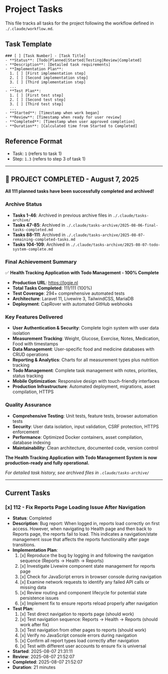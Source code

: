 # Project Tasks

This file tracks all tasks for the project following the workflow defined in `./.claude/workflow.md`.

## Task Template

```
### [ ] [Task Number] - [Task Title]
- **Status**: [Todo|Planned|Started|Testing|Review|Completed]
- **Description**: [Detailed task requirements]
- **Implementation Plan**: 
  1. [ ] [First implementation step]
  2. [ ] [Second implementation step]
  3. [ ] [Third implementation step]
  ...
- **Test Plan**: 
  1. [ ] [First test step]
  2. [ ] [Second test step]
  3. [ ] [Third test step]
  ...
- **Started**: [Timestamp when work began]
- **Review**: [Timestamp when ready for user review]
- **Completed**: [Timestamp when user approved completion]
- **Duration**: [Calculated time from Started to Completed]
```

## Reference Format
- Task: `1` (refers to task 1)
- Step: `1.3` (refers to step 3 of task 1)

---

## 🎉 PROJECT COMPLETED - August 7, 2025

**All 111 planned tasks have been successfully completed and archived!**

### Archive Status
- **Tasks 1-46**: Archived in previous archive files in `./.claude/tasks-archive/`
- **Tasks 47-85**: Archived in `./.claude/tasks-archive/2025-08-06-final-tasks-completed.md`
- **Tasks 88-111**: Archived in `./.claude/tasks-archive/2025-08-07-remaining-completed-tasks.md`
- **Tasks 104-109**: Archived in `./.claude/tasks-archive/2025-08-07-todo-system-complete.md`

### Final Achievement Summary

✅ **Health Tracking Application with Todo Management - 100% Complete**
- **Production URL**: https://logje.nl
- **Total Tasks Completed**: 111/111 (100%)
- **Test Coverage**: 294+ comprehensive automated tests
- **Architecture**: Laravel 11, Livewire 3, TailwindCSS, MariaDB
- **Deployment**: CapRover with automated GitHub webhooks

### Key Features Delivered
- **User Authentication & Security**: Complete login system with user data isolation
- **Measurement Tracking**: Weight, Glucose, Exercise, Notes, Medication, Food with timestamps
- **Data Management**: User-specific food and medicine databases with CRUD operations
- **Reporting & Analytics**: Charts for all measurement types plus nutrition tracking
- **Todo Management**: Complete task management with notes, priorities, status tracking
- **Mobile Optimization**: Responsive design with touch-friendly interfaces
- **Production Infrastructure**: Automated deployment, migrations, asset compilation, HTTPS

### Quality Assurance
- **Comprehensive Testing**: Unit tests, feature tests, browser automation tests
- **Security**: User data isolation, input validation, CSRF protection, HTTPS enforcement
- **Performance**: Optimized Docker containers, asset compilation, database indexing
- **Maintainability**: Clean architecture, documented code, version control

**The Health Tracking Application with Todo Management System is now production-ready and fully operational.**

*For detailed task history, see archived files in `.claude/tasks-archive/`*

---

## Current Tasks

### [x] 112 - Fix Reports Page Loading Issue After Navigation
- **Status**: Completed
- **Description**: Bug report: When logged in, reports load correctly on first access. However, when navigating to Health page and then back to Reports page, the reports fail to load. This indicates a navigation/state management issue that affects the reports functionality after page transitions.
- **Implementation Plan**: 
  1. [x] Reproduce the bug by logging in and following the navigation sequence (Reports → Health → Reports)
  2. [x] Investigate Livewire component state management for reports page
  3. [x] Check for JavaScript errors in browser console during navigation
  4. [x] Examine network requests to identify any failed API calls or missing data
  5. [x] Review routing and component lifecycle for potential state persistence issues
  6. [x] Implement fix to ensure reports reload properly after navigation
- **Test Plan**: 
  1. [x] Test direct navigation to reports page (should work)
  2. [x] Test navigation sequence: Reports → Health → Reports (should work after fix)
  3. [x] Test navigation from other pages to reports (should work)
  4. [x] Verify no JavaScript console errors during navigation
  5. [x] Confirm all report types load correctly after navigation
  6. [x] Test with different user accounts to ensure fix is universal
- **Started**: 2025-08-07 21:31:11
- **Review**: 2025-08-07 21:52:07
- **Completed**: 2025-08-07 21:52:07
- **Duration**: 21 minutes